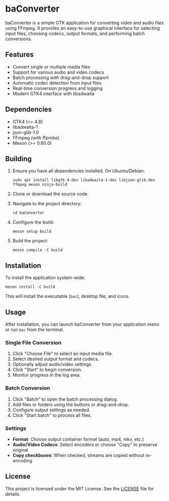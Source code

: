 # baConverter

baConverter is a simple GTK application for converting video and audio files using FFmpeg. It provides an easy-to-use graphical interface for selecting input files, choosing codecs, output formats, and performing batch conversions.

## Features

- Convert single or multiple media files
- Support for various audio and video codecs
- Batch processing with drag-and-drop support
- Automatic codec detection from input files
- Real-time conversion progress and logging
- Modern GTK4 interface with libadwaita

## Dependencies

- GTK4 (>= 4.8)
- libadwaita-1
- json-glib-1.0
- FFmpeg (with ffprobe)
- Meson (>= 0.60.0)

## Building

1. Ensure you have all dependencies installed. On Ubuntu/Debian:
   ```
   sudo apt install libgtk-4-dev libadwaita-1-dev libjson-glib-dev ffmpeg meson ninja-build
   ```

2. Clone or download the source code.

3. Navigate to the project directory:
   ```
   cd baConverter
   ```

4. Configure the build:
   ```
   meson setup build
   ```

5. Build the project:
   ```
   meson compile -C build
   ```

## Installation

To install the application system-wide:

```
meson install -C build
```

This will install the executable (`bac`), desktop file, and icons.

## Usage

After installation, you can launch baConverter from your application menu or run `bac` from the terminal.

### Single File Conversion

1. Click "Choose File" to select an input media file.
2. Select desired output format and codecs.
3. Optionally adjust audio/video settings.
4. Click "Start" to begin conversion.
5. Monitor progress in the log area.

### Batch Conversion

1. Click "Batch" to open the batch processing dialog.
2. Add files or folders using the buttons or drag-and-drop.
3. Configure output settings as needed.
4. Click "Start batch" to process all files.

### Settings

- **Format**: Choose output container format (auto, mp4, mkv, etc.)
- **Audio/Video Codecs**: Select encoders or choose "Copy" to preserve original
- **Copy checkboxes**: When checked, streams are copied without re-encoding

## License

This project is licensed under the MIT License. See the [LICENSE](LICENSE) file for details.